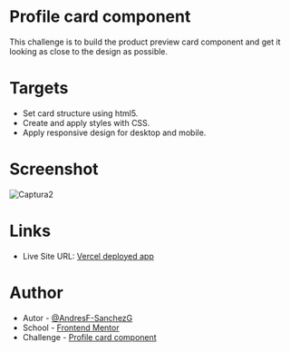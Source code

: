 # Profile card component

This challenge is to build the product preview card component and get it looking as close to the design as possible.

# Targets

- Set card structure using html5.
- Create and apply styles with CSS.
- Apply responsive design for desktop and mobile.

# Screenshot

![Captura2](https://github.com/AndresF-SanchezG/challenge7/assets/113924667/42cd58b4-21eb-441f-b972-4eb78f5f41ea)

# Links

- Live Site URL: [Vercel deployed app](https://challenge7-nu.vercel.app/)

# Author

- Autor - [@AndresF-SanchezG](https://github.com/AndresF-Sanchez)
- School - [Frontend Mentor](https://www.frontendmentor.io/profile/AndresF-SanchezG)
- Challenge - [Profile card component](https://www.frontendmentor.io/solutions/chagenge-resolved-with-html-and-css-iQL4C5v4RK)

